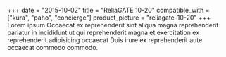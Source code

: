 +++
date = "2015-10-02"
title = "ReliaGATE 10-20"
compatible_with = ["kura", "paho", "concierge"]
product_picture = "reliagate-10-20"
+++
Lorem ipsum Occaecat ex reprehenderit sint aliqua magna reprehenderit pariatur in incididunt ut qui reprehenderit magna et exercitation ex reprehenderit adipisicing occaecat Duis irure ex reprehenderit aute occaecat commodo commodo.